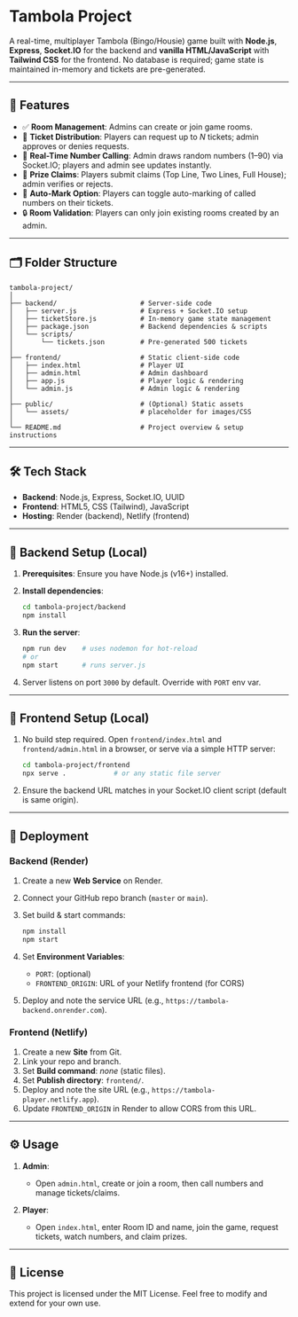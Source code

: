 # Tambola Project

A real-time, multiplayer Tambola (Bingo/Housie) game built with **Node.js**, **Express**, **Socket.IO** for the backend and **vanilla HTML/JavaScript** with **Tailwind CSS** for the frontend. No database is required; game state is maintained in-memory and tickets are pre-generated.

---

## 🚀 Features

* ✅ **Room Management**: Admins can create or join game rooms.
* 🎫 **Ticket Distribution**: Players can request up to *N* tickets; admin approves or denies requests.
* 📣 **Real-Time Number Calling**: Admin draws random numbers (1–90) via Socket.IO; players and admin see updates instantly.
* 🔔 **Prize Claims**: Players submit claims (Top Line, Two Lines, Full House); admin verifies or rejects.
* 🎯 **Auto-Mark Option**: Players can toggle auto-marking of called numbers on their tickets.
* 🔒 **Room Validation**: Players can only join existing rooms created by an admin.

---

## 🗂 Folder Structure

```
tambola-project/
│
├── backend/                     # Server-side code
│   ├── server.js                # Express + Socket.IO setup
│   ├── ticketStore.js           # In-memory game state management
│   ├── package.json             # Backend dependencies & scripts
│   └── scripts/
│       └── tickets.json         # Pre-generated 500 tickets
│
├── frontend/                    # Static client-side code
│   ├── index.html               # Player UI
│   ├── admin.html               # Admin dashboard
│   ├── app.js                   # Player logic & rendering
│   └── admin.js                 # Admin logic & rendering
│
├── public/                      # (Optional) Static assets
│   └── assets/                  # placeholder for images/CSS
│
└── README.md                    # Project overview & setup instructions
```

---

## 🛠 Tech Stack

* **Backend**: Node.js, Express, Socket.IO, UUID
* **Frontend**: HTML5, CSS (Tailwind), JavaScript
* **Hosting**: Render (backend), Netlify (frontend)

---

## 🔧 Backend Setup (Local)

1. **Prerequisites**: Ensure you have Node.js (v16+) installed.
2. **Install dependencies**:

   ```bash
   cd tambola-project/backend
   npm install
   ```
3. **Run the server**:

   ```bash
   npm run dev    # uses nodemon for hot-reload
   # or
   npm start      # runs server.js
   ```
4. Server listens on port `3000` by default. Override with `PORT` env var.

---

## 🎨 Frontend Setup (Local)

1. No build step required. Open `frontend/index.html` and `frontend/admin.html` in a browser, or serve via a simple HTTP server:

   ```bash
   cd tambola-project/frontend
   npx serve .            # or any static file server
   ```
2. Ensure the backend URL matches in your Socket.IO client script (default is same origin).

---

## 🚢 Deployment

### Backend (Render)

1. Create a new **Web Service** on Render.
2. Connect your GitHub repo branch (`master` or `main`).
3. Set build & start commands:

   ```bash
   npm install
   npm start
   ```
4. Set **Environment Variables**:

   * `PORT`: (optional)
   * `FRONTEND_ORIGIN`: URL of your Netlify frontend (for CORS)
5. Deploy and note the service URL (e.g., `https://tambola-backend.onrender.com`).

### Frontend (Netlify)

1. Create a new **Site** from Git.
2. Link your repo and branch.
3. Set **Build command**: *none* (static files).
4. Set **Publish directory**: `frontend/`.
5. Deploy and note the site URL (e.g., `https://tambola-player.netlify.app`).
6. Update `FRONTEND_ORIGIN` in Render to allow CORS from this URL.

---

## ⚙️ Usage

1. **Admin**:

   * Open `admin.html`, create or join a room, then call numbers and manage tickets/claims.
2. **Player**:

   * Open `index.html`, enter Room ID and name, join the game, request tickets, watch numbers, and claim prizes.

---

## 📄 License

This project is licensed under the MIT License. Feel free to modify and extend for your own use.
